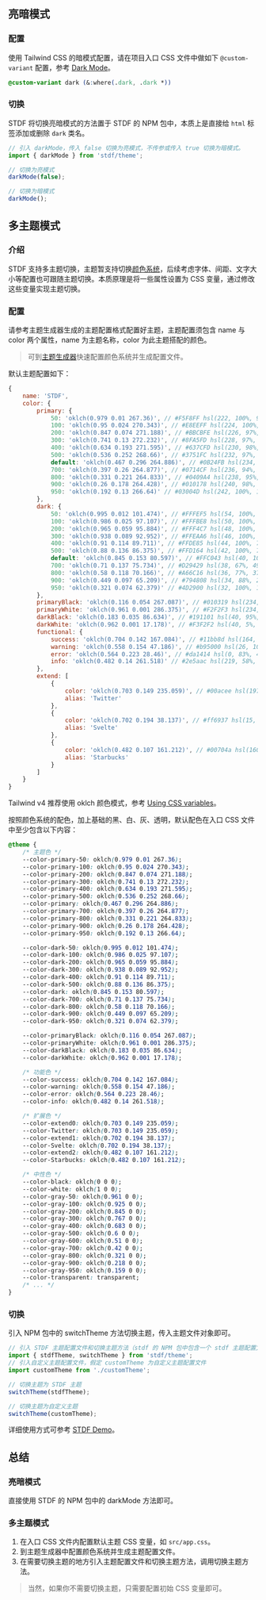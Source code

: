 ## 亮暗模式

### 配置

使用 Tailwind CSS 的暗模式配置，请在项目入口 CSS 文件中做如下 `@custom-variant` 配置，参考 [Dark Mode](https://tailwindcss.com/docs/dark-mode)。

```css
@custom-variant dark (&:where(.dark, .dark *))
```

### 切换

STDF 将切换亮暗模式的方法置于 STDF 的 NPM 包中，本质上是直接给 `html` 标签添加或删除 `dark` 类名。

```javascript
// 引入 darkMode，传入 false 切换为亮模式，不传参或传入 true 切换为暗模式。
import { darkMode } from 'stdf/theme';

// 切换为亮模式
darkMode(false);

// 切换为暗模式
darkMode();
```

## 多主题模式

### 介绍

STDF 支持多主题切换，主题暂支持切换[颜色系统](/guide/color)，后续考虑字体、间距、文字大小等配置也可跟随主题切换。本质原理是将一些属性设置为 CSS 变量，通过修改这些变量实现主题切换。

### 配置

请参考主题生成器生成的主题配置格式配置好主题，主题配置须包含 name 与 color 两个属性，name 为主题名称，color 为此主题搭配的颜色。

> 可到<a href="/guide/generator" target="_blank">主题生成器</a>快速配置颜色系统并生成配置文件。

默认主题配置如下：

```javascript
{
	name: 'STDF',
	color: {
		primary: {
			50: 'oklch(0.979 0.01 267.36)', // #F5F8FF hsl(222, 100%, 98%)
			100: 'oklch(0.95 0.024 270.343)', // #E8EEFF hsl(224, 100%, 96%)
			200: 'oklch(0.847 0.074 271.188)', // #BBCBFE hsl(226, 97%, 87%)
			300: 'oklch(0.741 0.13 272.232)', // #8FA5FD hsl(228, 97%, 78%)
			400: 'oklch(0.634 0.193 271.595)', // #637CFD hsl(230, 98%, 69%)
			500: 'oklch(0.536 0.252 268.66)', // #3751FC hsl(232, 97%, 60%)
			default: 'oklch(0.467 0.296 264.886)', // #0B24FB hsl(234, 97%, 51%)
			700: 'oklch(0.397 0.26 264.877)', // #0714CF hsl(236, 94%, 42%)
			800: 'oklch(0.331 0.221 264.833)', // #0409A4 hsl(238, 95%, 33%)
			900: 'oklch(0.26 0.178 264.428)', // #010178 hsl(240, 98%, 24%)
			950: 'oklch(0.192 0.13 266.64)' // #03004D hsl(242, 100%, 15%)
		},
		dark: {
			50: 'oklch(0.995 0.012 101.474)', // #FFFEF5 hsl(54, 100%, 98%)
			100: 'oklch(0.986 0.025 97.107)', // #FFFBE8 hsl(50, 100%, 96%)
			200: 'oklch(0.965 0.059 95.884)', // #FFF4C7 hsl(48, 100%, 89%)
			300: 'oklch(0.938 0.089 92.952)', // #FFEAA6 hsl(46, 100%, 83%)
			400: 'oklch(0.91 0.114 89.711)', // #FFDE85 hsl(44, 100%, 76%)
			500: 'oklch(0.88 0.136 86.375)', // #FFD164 hsl(42, 100%, 70%)
			default: 'oklch(0.845 0.153 80.597)', // #FFC043 hsl(40, 100%, 63%)
			700: 'oklch(0.71 0.137 75.734)', // #D29429 hsl(38, 67%, 49%)
			800: 'oklch(0.58 0.118 70.166)', // #A66C16 hsl(36, 77%, 37%)
			900: 'oklch(0.449 0.097 65.209)', // #794808 hsl(34, 88%, 25%)
			950: 'oklch(0.321 0.074 62.379)' // #4D2900 hsl(32, 100%, 15%)
		},
		primaryBlack: 'oklch(0.116 0.054 267.087)', // #010319 hsl(234, 95%, 5%)
		primaryWhite: 'oklch(0.961 0.001 286.375)', // #F2F2F3 hsl(234, 5%, 95%)
		darkBlack: 'oklch(0.183 0.035 86.634)', // #191101 hsl(40, 95%, 5%)
		darkWhite: 'oklch(0.962 0.001 17.178)', // #F3F2F2 hsl(40, 5%, 95%)
		functional: {
			success: 'oklch(0.704 0.142 167.084)', // #11bb8d hsl(164, 83%, 40%)
			warning: 'oklch(0.558 0.154 47.186)', // #b95000 hsl(26, 100%, 36%)
			error: 'oklch(0.564 0.223 28.46)', // #da1414 hsl(0, 83%, 47%)
			info: 'oklch(0.482 0.14 261.518)' // #2e5aac hsl(219, 58%, 43%)
		},
		extend: [
			{
				color: 'oklch(0.703 0.149 235.059)', // #00acee hsl(197, 100%, 47%)
				alias: 'Twitter'
			},
			{
				color: 'oklch(0.702 0.194 38.137)', // #ff6937 hsl(15, 100%, 61%)
				alias: 'Svelte'
			},
			{
				color: 'oklch(0.482 0.107 161.212)', // #00704a hsl(160, 100%, 22%)
				alias: 'Starbucks'
			}
		]
	}
}
```

Tailwind v4 推荐使用 oklch 颜色模式，参考 [Using CSS variables](https://tailwindcss.com/docs/customizing-colors#using-css-variables)。

按照颜色系统的配色，加上基础的黑、白、灰、透明，默认配色在入口 CSS 文件中至少包含以下内容：

```css
@theme {
	/* 主题色 */
	--color-primary-50: oklch(0.979 0.01 267.36);
	--color-primary-100: oklch(0.95 0.024 270.343);
	--color-primary-200: oklch(0.847 0.074 271.188);
	--color-primary-300: oklch(0.741 0.13 272.232);
	--color-primary-400: oklch(0.634 0.193 271.595);
	--color-primary-500: oklch(0.536 0.252 268.66);
	--color-primary: oklch(0.467 0.296 264.886);
	--color-primary-700: oklch(0.397 0.26 264.877);
	--color-primary-800: oklch(0.331 0.221 264.833);
	--color-primary-900: oklch(0.26 0.178 264.428);
	--color-primary-950: oklch(0.192 0.13 266.64);

	--color-dark-50: oklch(0.995 0.012 101.474);
	--color-dark-100: oklch(0.986 0.025 97.107);
	--color-dark-200: oklch(0.965 0.059 95.884);
	--color-dark-300: oklch(0.938 0.089 92.952);
	--color-dark-400: oklch(0.91 0.114 89.711);
	--color-dark-500: oklch(0.88 0.136 86.375);
	--color-dark: oklch(0.845 0.153 80.597);
	--color-dark-700: oklch(0.71 0.137 75.734);
	--color-dark-800: oklch(0.58 0.118 70.166);
	--color-dark-900: oklch(0.449 0.097 65.209);
	--color-dark-950: oklch(0.321 0.074 62.379);

	--color-primaryBlack: oklch(0.116 0.054 267.087);
	--color-primaryWhite: oklch(0.961 0.001 286.375);
	--color-darkBlack: oklch(0.183 0.035 86.634);
	--color-darkWhite: oklch(0.962 0.001 17.178);

	/* 功能色 */
	--color-success: oklch(0.704 0.142 167.084);
	--color-warning: oklch(0.558 0.154 47.186);
	--color-error: oklch(0.564 0.223 28.46);
	--color-info: oklch(0.482 0.14 261.518);

	/* 扩展色 */
	--color-extend0: oklch(0.703 0.149 235.059);
	--color-Twitter: oklch(0.703 0.149 235.059);
	--color-extend1: oklch(0.702 0.194 38.137);
	--color-Svelte: oklch(0.702 0.194 38.137);
	--color-extend2: oklch(0.482 0.107 161.212);
	--color-Starbucks: oklch(0.482 0.107 161.212);

 	/* 中性色 */
	--color-black: oklch(0 0 0);
	--color-white: oklch(1 0 0);
	--color-gray-50: oklch(0.961 0 0);
	--color-gray-100: oklch(0.925 0 0);
	--color-gray-200: oklch(0.845 0 0);
	--color-gray-300: oklch(0.767 0 0);
	--color-gray-400: oklch(0.683 0 0);
	--color-gray-500: oklch(0.6 0 0);
	--color-gray-600: oklch(0.51 0 0);
	--color-gray-700: oklch(0.42 0 0);
	--color-gray-800: oklch(0.321 0 0);
	--color-gray-900: oklch(0.218 0 0);
	--color-gray-950: oklch(0.159 0 0);
	--color-transparent: transparent;
	/* ... */
}
```

### 切换

引入 NPM 包中的 switchTheme 方法切换主题，传入主题文件对象即可。

```javascript
// 引入 STDF 主题配置文件和切换主题方法（stdf 的 NPM 包中包含一个 stdf 主题配置文件）
import { stdfTheme, switchTheme } from 'stdf/theme';
// 引入自定义主题配置文件，假定 customTheme 为自定义主题配置文件
import customTheme from './customTheme';

// 切换主题为 STDF 主题
switchTheme(stdfTheme);

// 切换主题为自定义主题
switchTheme(customTheme);
```

详细使用方式可参考 [STDF Demo](https://github.com/any-tdf/demo-stdf)。

## 总结

### 亮暗模式

直接使用 STDF 的 NPM 包中的 darkMode 方法即可。

### 多主题模式

1. 在入口 CSS 文件内配置默认主题 CSS 变量，如 `src/app.css`。
2. 到主题生成器中配置颜色系统并生成主题配置文件。
3. 在需要切换主题的地方引入主题配置文件和切换主题方法，调用切换主题方法。

> 当然，如果你不需要切换主题，只需要配置初始 CSS 变量即可。

